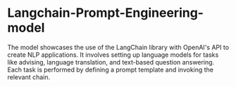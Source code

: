 # Langchain-Prompt-Engineering-model
The model showcases the use of the LangChain library with OpenAI's API to create NLP applications. It involves setting up language  models for tasks like advising, language translation, and text-based question answering. Each task is performed by defining a prompt  template and invoking the relevant chain.
